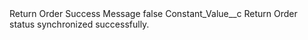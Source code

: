 <?xml version="1.0" encoding="UTF-8"?>
<CustomMetadata xmlns="http://soap.sforce.com/2006/04/metadata" xmlns:xsi="http://www.w3.org/2001/XMLSchema-instance" xmlns:xsd="http://www.w3.org/2001/XMLSchema">
    <label>Return Order Success Message</label>
    <protected>false</protected>
    <values>
        <field>Constant_Value__c</field>
        <value xsi:type="xsd:string">Return Order status synchronized successfully.</value>
    </values>
</CustomMetadata>

